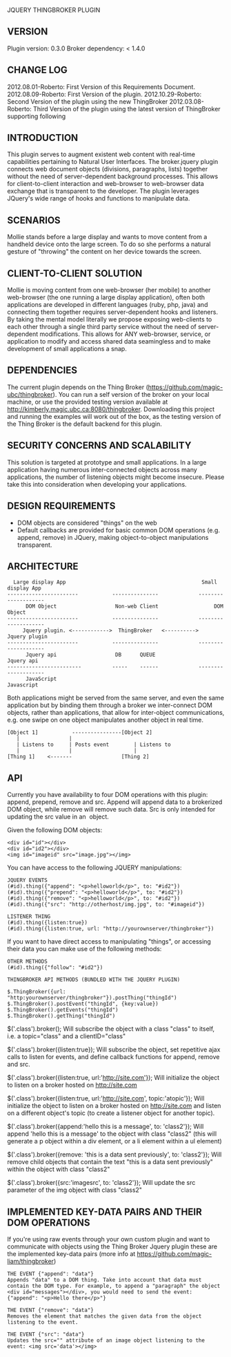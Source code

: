 JQUERY THINGBROKER PLUGIN

## VERSION

Plugin version: 0.3.0
Broker dependency: < 1.4.0

## CHANGE LOG
2012.08.01-Roberto: First Version of this Requirements Document.
2012.08.09-Roberto: First Version of the plugin.
2012.10.29-Roberto: Second Version of the plugin using the new ThingBroker
2012.03.08-Roberto: Third Version of the plugin using the latest version of ThingBroker supporting following


## INTRODUCTION

This plugin serves to augment existent web content with real-time capabilities pertaining to Natural User Interfaces. The broker.jquery plugin connects web document objects (divisions, paragraphs, lists) together without the need of server-dependent background processes. This allows for client-to-client interaction and web-browser to web-browser data exchange that is transparent to the developer. The plugin leverages JQuery's wide range of hooks and functions to manipulate data.

## SCENARIOS

Mollie stands before a large display and wants to move content from a handheld device onto the large screen. To do so she performs a natural gesture of "throwing" the content on her device towards the screen.

## CLIENT-TO-CLIENT SOLUTION

Mollie is moving content from one web-browser (her mobile) to another web-browser (the one running a large display application), often both applications are developed in different languages (ruby, php, java) and connecting them together requires server-dependent hooks and listeners. By taking the mental model literally we propose exposing web-clients to each other through a single third party service without the need of server-dependent modifications. This allows for ANY web-browser, service, or application to modify and access shared data seamingless and to make development of small applications a snap.

## DEPENDENCIES

The current plugin depends on the Thing Broker (https://github.com/magic-ubc/thingbroker). You can run a self version of the broker on your local machine, or use the provided testing version available at http://kimberly.magic.ubc.ca:8080/thingbroker. Downloading this project and running the examples will work out of the box, as the testing version of the Thing Broker is the default backend for this plugin.

## SECURITY CONCERNS AND SCALABILITY

This solution is targeted at prototype and small applications. In a large application having numerous inter-connected objects across many applications, the number of listening objects might become insecure. Please take this into consideration when developing your applications.

## DESIGN REQUIREMENTS

* DOM objects are considered "things" on the web
* Default callbacks are provided for basic common DOM operations (e.g. append, remove) in JQuery, making object-to-object manipulations transparent.

## ARCHITECTURE
```
  Large display App                                            Small display App
-----------------------           ---------------             --------------------
      DOM Object                   Non-web Client                  DOM Object
-----------------------           ---------------             --------------------
     Jquery plugin. <------------>  ThingBroker   <---------->      Jquery plugin
-----------------------           ---------------             --------------------
      Jquery api                   DB      QUEUE                  Jquery api
------------------------          -----    ------             --------------------
      JavaScript                                                   Javascript
```
Both applications might be served from the same server, and even the same application but by binding them through a broker we inter-connect DOM objects, rather than applications, that allow for inter-object communications, e.g. one swipe on one object manipulates another object in real time.

```
[Object 1]           ----------------[Object 2]
   |                |
   | Listens to     | Posts event        | Listens to
   |                |                    |
[Thing 1]    <-------                [Thing 2]

```

## API

Currently you have availability to four DOM operations with this plugin: append, prepend, remove and src. Append will append data to a brokerized DOM object, while remove will remove such data. Src is only intended for updating the src value in an <img> object.

Given the following DOM objects:

```
<div id="id"></div>
<div id="id2"></div>
<img id="imageid" src="image.jpg"></img>

```

You can have access to the following JQUERY manipulations:

```
JQUERY EVENTS
(#id).thing({"append": "<p>helloworld</p>", to: "#id2"})
(#id).thing({"prepend": "<p>helloworld</p>", to: "#id2"})
(#id).thing({"remove": "<p>helloworld</p>", to: "#id2"})
(#id).thing({"src": "http://otherhost/img.jpg", to: "#imageid"})

LISTENER THING
(#id).thing({listen:true})
(#id).thing({listen:true, url: "http://yourownserver/thingbroker"})
```

If you want to have direct access to manipulating "things", or accessing their data you can make use of the following methods:

```
OTHER METHODS
(#id).thing({"follow": "#id2"})

THINGBROKER API METHODS (BUNDLED WITH THE JQUERY PLUGIN)

$.ThingBroker({url: "http:yourownserver/thingbroker"}).postThing("thingId")
$.ThingBroker().postEvent("thingId", {key:value})
$.ThingBroker().getEvents("thingId")
$.ThingBroker().getThing("thingId")
```


$('.class').broker(); Will subscribe the object with a class "class" to itself, i.e. a topic="class" and a clientID="class"

$('.class').broker({listen:true}); Will subscribe the object, set repetitive ajax calls to listen for events, and define callback functions for append, remove and src.

$('.class').broker({listen:true, url:'http://site.com'}); Will initialize the object to listen on a broker hosted on http://site.com

$('.class').broker({listen:true, url:'http://site.com', topic:'atopic'}); Will initialize the object to listen on a broker hosted on http://site.com and listen on a different object's topic (to create a listener object for another topic).

$('.class').broker({append:'hello this is a message', to: 'class2'}); Will append 'hello this is a message' to the object with class "class2" (this will generate a p object within a div element, or a li element within a ul element)

$('.class').broker({remove: 'this is a data sent previously', to: 'class2'}); Will remove child objects that contain the text "this is a data sent previously" within the object with class "class2"

$('.class').broker({src:'imagesrc', to: 'class2'}); Will update the src parameter of the img object with class "class2"



## IMPLEMENTED KEY-DATA PAIRS AND THEIR DOM OPERATIONS

If you're using raw events through your own custom plugin and want to communicate with objects using the Thing Broker Jquery plugin these are the implemented key-data pairs (more info at https://github.com/magic-liam/thingbroker)

```
THE EVENT {"append": "data"}
Appends "data" to a DOM thing. Take into account that data must contain the DOM type. For example, to append a "paragraph" the object <div id="messages"></div>, you would need to send the event: {"append": "<p>Hello there</p>"}

```

```
THE EVENT {"remove": "data"}
Removes the element that matches the given data from the object listening to the event.
```

```
THE EVENT {"src": "data"}
Updates the src="" attribute of an image object listening to the event: <img src='data'></img>
```

